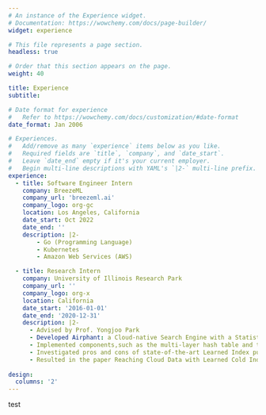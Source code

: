 ```yaml
---
# An instance of the Experience widget.
# Documentation: https://wowchemy.com/docs/page-builder/
widget: experience

# This file represents a page section.
headless: true

# Order that this section appears on the page.
weight: 40

title: Experience
subtitle:

# Date format for experience
#   Refer to https://wowchemy.com/docs/customization/#date-format
date_format: Jan 2006

# Experiences.
#   Add/remove as many `experience` items below as you like.
#   Required fields are `title`, `company`, and `date_start`.
#   Leave `date_end` empty if it's your current employer.
#   Begin multi-line descriptions with YAML's `|2-` multi-line prefix.
experience:
  - title: Software Engineer Intern
    company: BreezeML
    company_url: 'breezeml.ai'
    company_logo: org-gc
    location: Los Angeles, California
    date_start: Oct 2022
    date_end: ''
    description: |2-
        - Go (Programming Language) 
        - Kubernetes 
        - Amazon Web Services (AWS)

  - title: Research Intern
    company: University of Illinois Research Park
    company_url: ''
    company_logo: org-x
    location: California
    date_start: '2016-01-01'
    date_end: '2020-12-31'
    description: |2-
      - Advised by Prof. Yongjoo Park
      - Developed Airphant: a Cloud-native Search Engine with a Statistical Indexing System, which maintains a randomized multi‐layer structure and analyzes over 70k lines of data
      - Implemented components,such as the multi‐layer hash table and the stop word mapper, in Java; unit‐tested tasks with JUnit; peer reviewed Pull Requests; containerized Airphant in Azure
      - Investigated pros and cons of state‐of‐the‐art Learned Index publications to identify possible research directions
      - Resulted in the paper Reaching Cloud Data with Learned Cold Index
      
design:
  columns: '2'
---
```

test